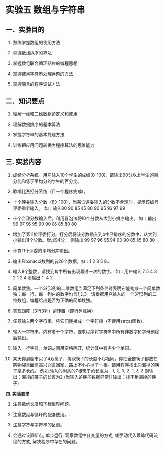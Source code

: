 # 实验五 数组与字符串

## 一．实验目的

1.  熟练掌握数组的使用方法

2.  掌握数据排序的算法

3.  掌握数组联合循环结构的编程思想

4.  掌握使用字符串处理问题的方法

5.  掌握简单的程序调试方法

## 二．知识要点

1.  理解一维和二维数组的定义和使用

2.  理解数据排序的基本算法

3.  掌握字符串的基本处理方法

4.  训练把应用问题转换为程序算法的思维能力

## 三. 实验内容

1. 成绩分析系统。用户输入10个学生的成绩(0-100)，请输出90分以上学生的百分比和低于平均分的学生的百分比。

2. 歌唱比赛打分系统（用一个程序完成）。

- 十个评委输入分数（80-100），当某位评委输入的分数不合理时，提示该编号评委重新输入。
如：输入80 90 85 85 80 90 95 96 97 99

- 十个合理分数输入后，利用冒泡法将10个分数从大到小排序输出。
如：输出99 97 96 95 90 90 85 85 80 80

- 增加了第11位评委打分，打分后将该分数插入到b中已排序的分数中，从大到小输出11个分数。增加94分， 则输出
99 97 96 95 94 90 90 85 85 80 80

- 计算11个评委的平均分并输出。

3. 输出Fibonacci数列的前20个数据，如：1 2 3 5 8...

4. 输入8个整数，请找到其中所有出现超过一次的数字。
如：用户输入 7 5 4 3 2 1 2 4
则输出： 4 2

5. 简单数独。一个3行3列的二维数组当满足下列条件时表明它能构成一个简单数独：每一行、每一列内的数字均含1,2,3。请根据用户输入的一个3行3列的二维数组，编程给出是否为正确的简单数独。

6. 实现矩阵（3行3列）的转置（即行列互换）

7. 任意输入两个字符串，将它们连接成一个字符串（不使用strcat函数）。

8.  输入一字符串，内有若干个字符，要求程序将字符串中所有非数字和字母删除后输出。

9.  输入一行字符，单词之间用空格隔开，统计其中有多少个单词。

10. 某天你到超市买了4双筷子，每双筷子的长度不尽相同，你把全部筷子都放在购物袋里面高高兴兴拿回家，路上不小心掉了一根。请用程序找出你漏掉的筷子是多长的。
例如,输入的剩余的7根筷子的长度为：1, 2, 3, 2, 1, 3, 2
则输出：漏掉的筷子的长度为2
(当输入的筷子数据异常时输出：找不到漏掉的筷子)

**四. 实验要求**

1.  注意数组长度和下标越界问题。

2.  注意数组与循环的配套使用。.

3.  注意字符与字符串的区别。

4.  会通过设置断点, 单步运行, 观察数组中各变量的方式,
    或手动代入跟踪代码流程的方式, 解决程序中存在的问题。
